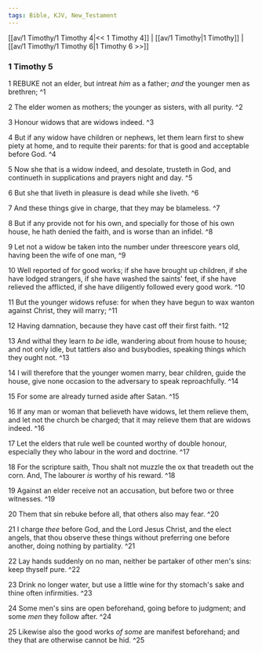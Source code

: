 ```yaml
---
tags: Bible, KJV, New_Testament
---
```


[[av/1 Timothy/1 Timothy 4|<< 1 Timothy 4]] | [[av/1 Timothy|1 Timothy]] | [[av/1 Timothy/1 Timothy 6|1 Timothy 6 >>]]

### 1 Timothy 5

1 REBUKE not an elder, but intreat _him_ as a father; _and_ the younger men as brethren; ^1

2 The elder women as mothers; the younger as sisters, with all purity. ^2

3 Honour widows that are widows indeed. ^3

4 But if any widow have children or nephews, let them learn first to shew piety at home, and to requite their parents: for that is good and acceptable before God. ^4

5 Now she that is a widow indeed, and desolate, trusteth in God, and continueth in supplications and prayers night and day. ^5

6 But she that liveth in pleasure is dead while she liveth. ^6

7 And these things give in charge, that they may be blameless. ^7

8 But if any provide not for his own, and specially for those of his own house, he hath denied the faith, and is worse than an infidel. ^8

9 Let not a widow be taken into the number under threescore years old, having been the wife of one man, ^9

10 Well reported of for good works; if she have brought up children, if she have lodged strangers, if she have washed the saints' feet, if she have relieved the afflicted, if she have diligently followed every good work. ^10

11 But the younger widows refuse: for when they have begun to wax wanton against Christ, they will marry; ^11

12 Having damnation, because they have cast off their first faith. ^12

13 And withal they learn _to_ _be_ idle, wandering about from house to house; and not only idle, but tattlers also and busybodies, speaking things which they ought not. ^13

14 I will therefore that the younger women marry, bear children, guide the house, give none occasion to the adversary to speak reproachfully. ^14

15 For some are already turned aside after Satan. ^15

16 If any man or woman that believeth have widows, let them relieve them, and let not the church be charged; that it may relieve them that are widows indeed. ^16

17 Let the elders that rule well be counted worthy of double honour, especially they who labour in the word and doctrine. ^17

18 For the scripture saith, Thou shalt not muzzle the ox that treadeth out the corn. And, The labourer _is_ worthy of his reward. ^18

19 Against an elder receive not an accusation, but before two or three witnesses. ^19

20 Them that sin rebuke before all, that others also may fear. ^20

21 I charge _thee_ before God, and the Lord Jesus Christ, and the elect angels, that thou observe these things without preferring one before another, doing nothing by partiality. ^21

22 Lay hands suddenly on no man, neither be partaker of other men's sins: keep thyself pure. ^22

23 Drink no longer water, but use a little wine for thy stomach's sake and thine often infirmities. ^23

24 Some men's sins are open beforehand, going before to judgment; and some _men_ they follow after. ^24

25 Likewise also the good works _of_ _some_ are manifest beforehand; and they that are otherwise cannot be hid. ^25
